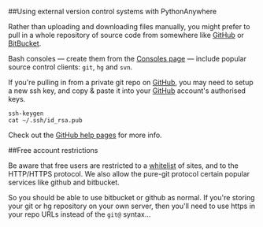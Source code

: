 
<!--
.. title: External VCS
.. slug: ExternalVCS
.. date: 2015-05-13 14:35:28 UTC+01:00
.. tags:
.. category:
.. link:
.. description:
.. type: text
-->





##Using external version control systems with PythonAnywhere


Rather than uploading and downloading files manually, you might prefer to pull in a whole repository of source code from somewhere like [GitHub](//www.github.com/) or [BitBucket](//www.bitbucket.org/).

Bash consoles — create them from the [Consoles page](https://www.pythonanywhere.com/consoles/) — include popular source control clients: `git`, `hg` and `svn`.

If you're pulling in from a private git repo on [GitHub](//www.github.com/), you may need to setup a new ssh key, and copy &amp; paste it into your [GitHub](//www.github.com/) account's authorised keys.

    ssh-keygen
    cat ~/.ssh/id_rsa.pub


Check out the [GitHub help pages](//help.github.com/linux-set-up-git/#_set_up_ssh_keys) for more info.


##Free account restrictions


Be aware that free users are restricted to a [whitelist](https://www.pythonanywhere.com/whitelist/) of sites, and to the HTTP/HTTPS protocol. We also allow the pure-git protocol certain popular services like github and bitbucket.

So you should be able to use bitbucket or github as normal. If you're storing your git or hg repository on your own server, then you'll need to use https in your repo URLs instead of the `git@` syntax...
